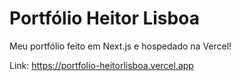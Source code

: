# Portfólio Heitor Lisboa

Meu portfólio feito em Next.js e hospedado na Vercel!

Link: https://portfolio-heitorlisboa.vercel.app
